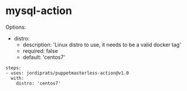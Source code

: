 # mysql-action

Options:

* distro:
  - description: 'Linux distro to use, it needs to be a valid docker tag'
  - required: false
  - default: 'centos7'

```
steps:
- uses: jordiprats/puppetmasterless-action@v1.0
  with:
    distro: 'centos7'
```

